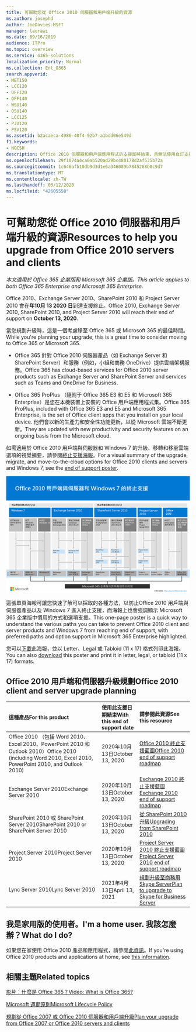 ```yaml
---
title: 可幫助您從 Office 2010 伺服器和用戶端升級的資源
ms.author: josephd
author: JoeDavies-MSFT
manager: laurawi
ms.date: 09/16/2019
audience: ITPro
ms.topic: overview
ms.service: o365-solutions
localization_priority: Normal
ms.collection: Ent_O365
search.appverid:
- MET150
- LCC120
- OFF120
- OFF140
- WSU140
- OSU140
- LCC125
- PJU120
- PSV120
ms.assetid: b2acaeca-4986-40f4-92b7-a1bdd06e549d
f1.keywords:
- NOCSH
description: Office 2010 伺服器和用戶端應用程式的支援即將結束，且無法使用自訂支援協定。 請使用本文立即開始規劃升級。
ms.openlocfilehash: 29f1074a4ca0ab520ad29bc480178d2af535b72a
ms.sourcegitcommit: 1c646afb10db9d3d1e6a346089b7845268b0c9d7
ms.translationtype: MT
ms.contentlocale: zh-TW
ms.lasthandoff: 03/12/2020
ms.locfileid: "42605558"
---
```

# <a name="resources-to-help-you-upgrade-from-office-2010-servers-and-clients"></a><span data-ttu-id="f3342-104">可幫助您從 Office 2010 伺服器和用戶端升級的資源</span><span class="sxs-lookup"><span data-stu-id="f3342-104">Resources to help you upgrade from Office 2010 servers and clients</span></span>

<span data-ttu-id="f3342-105">*本文適用於 Office 365 企業版和 Microsoft 365 企業版。*</span><span class="sxs-lookup"><span data-stu-id="f3342-105">*This article applies to both Office 365 Enterprise and Microsoft 365 Enterprise.*</span></span>

<span data-ttu-id="f3342-106">Office 2010、Exchange Server 2010、SharePoint 2010 和 Project Server 2010 會在**年10月 13 2020 日**到達支援終止。</span><span class="sxs-lookup"><span data-stu-id="f3342-106">Office 2010, Exchange Server 2010, SharePoint 2010, and Project Server 2010 will reach their end of support on **October 13, 2020**.</span></span> 

<span data-ttu-id="f3342-107">當您規劃升級時，這是一個考慮移至 Office 365 或 Microsoft 365 的最佳時間。</span><span class="sxs-lookup"><span data-stu-id="f3342-107">While you're planning your upgrade, this is a great time to consider moving to Office 365 or Microsoft 365.</span></span> 

- <span data-ttu-id="f3342-108">Office 365 針對 Office 2010 伺服器產品（如 Exchange Server 和 SharePoint Server）和服務（例如，小組和商務 OneDrive）提供雲端架構服務。</span><span class="sxs-lookup"><span data-stu-id="f3342-108">Office 365 has cloud-based services for Office 2010 server products such as Exchange Server and SharePoint Server and services such as Teams and OneDrive for Business.</span></span> 

- <span data-ttu-id="f3342-109">Office 365 ProPlus （隨附于 Office 365 E3 和 E5 和 Microsoft 365 Enterprise）是您在本機裝置上安裝的 Office 用戶端應用程式集。</span><span class="sxs-lookup"><span data-stu-id="f3342-109">Office 365 ProPlus, included with Office 365 E3 and E5 and Microsoft 365 Enterprise, is the set of Office client apps that you install on your local device.</span></span> <span data-ttu-id="f3342-110">他們會以新的生產力和安全性功能更新，以從 Microsoft 雲端不斷更新。</span><span class="sxs-lookup"><span data-stu-id="f3342-110">They are updated with new productivity and security features on an ongoing basis from the Microsoft cloud.</span></span>

<span data-ttu-id="f3342-111">如需適用於 Office 2010 用戶端與伺服器和 Windows 7 的升級、移轉和移至雲端選項的視覺摘要，請參閱[終止支援海報](./media/upgrade-from-office-2010-servers-and-products/Office2010Windows7EndOfSupport.pdf)。</span><span class="sxs-lookup"><span data-stu-id="f3342-111">For a visual summary of the upgrade, migrate, and move-to-the-cloud options for Office 2010 clients and servers and Windows 7, see the [end of support poster](./media/upgrade-from-office-2010-servers-and-products/Office2010Windows7EndOfSupport.pdf).</span></span>

![Office 2010 用戶端和伺服器及 Windows 7 結束支援海報](./media/upgrade-from-office-2010-servers-and-products/office2010-windows7-end-of-support.png)

<span data-ttu-id="f3342-113">這張單頁海報可讓您快速了解可以採取的各種方法，以防止Office 2010 用戶端與伺服器產品以及 Windows 7 進入終止支援，而海報上也會強調顯示 Microsoft 365 企業版中慣用的方式和選項支援。</span><span class="sxs-lookup"><span data-stu-id="f3342-113">This one-page poster is a quick way to understand the various paths you can take to prevent Office 2010 client and server products and Windows 7 from reaching end of support, with preferred paths and option support in Microsoft 365 Enterprise highlighted.</span></span>

<span data-ttu-id="f3342-114">您可以[下載](https://github.com/MicrosoftDocs/microsoft-365-docs/raw/public/microsoft-365/enterprise/media/migration-microsoft-365-enterprise-workload/Office2010Windows7EndOfSupport.pdf)此海報，並以 Letter、Legal 或 Tabloid (11 x 17) 格式列印此海報。</span><span class="sxs-lookup"><span data-stu-id="f3342-114">You can also [download](https://github.com/MicrosoftDocs/microsoft-365-docs/raw/public/microsoft-365/enterprise/media/migration-microsoft-365-enterprise-workload/Office2010Windows7EndOfSupport.pdf) this poster and print it in letter, legal, or tabloid (11 x 17) formats.</span></span>
      
## <a name="office-2010-client-and-server-upgrade-planning"></a><span data-ttu-id="f3342-115">Office 2010 用戶端和伺服器升級規劃</span><span class="sxs-lookup"><span data-stu-id="f3342-115">Office 2010 client and server upgrade planning</span></span>
  
|<span data-ttu-id="f3342-116">**這種產品**</span><span class="sxs-lookup"><span data-stu-id="f3342-116">**For this product**</span></span>|<span data-ttu-id="f3342-117">**使用此支援日期結束**</span><span class="sxs-lookup"><span data-stu-id="f3342-117">**With this end of support date**</span></span>|<span data-ttu-id="f3342-118">**請參閱此資源**</span><span class="sxs-lookup"><span data-stu-id="f3342-118">**See this resource**</span></span>|
|:-----|:-----|:-----|
|<span data-ttu-id="f3342-119">Office 2010 （包括 Word 2010、Excel 2010、PowerPoint 2010 和 Outlook 2010）</span><span class="sxs-lookup"><span data-stu-id="f3342-119">Office 2010 (including Word 2010, Excel 2010, PowerPoint 2010, and Outlook 2010)</span></span>  <br/> | <span data-ttu-id="f3342-120">2020年10月13日</span><span class="sxs-lookup"><span data-stu-id="f3342-120">October 13, 2020</span></span> |[<span data-ttu-id="f3342-121">Office 2010 終止支援藍圖</span><span class="sxs-lookup"><span data-stu-id="f3342-121">Office 2010 end of support roadmap</span></span>](https://docs.microsoft.com/DeployOffice/office-2010-end-support-roadmap) <br/> |
|<span data-ttu-id="f3342-122">Exchange Server 2010</span><span class="sxs-lookup"><span data-stu-id="f3342-122">Exchange Server 2010</span></span>  <br/> | <span data-ttu-id="f3342-123">2020年10月13日</span><span class="sxs-lookup"><span data-stu-id="f3342-123">October 13, 2020</span></span>  |[<span data-ttu-id="f3342-124">Exchange 2010 終止支援藍圖</span><span class="sxs-lookup"><span data-stu-id="f3342-124">Exchange 2010 end of support roadmap</span></span>](exchange-2010-end-of-support.md) <br/> |
|<span data-ttu-id="f3342-125">SharePoint 2010 或 SharePoint Server 2010</span><span class="sxs-lookup"><span data-stu-id="f3342-125">SharePoint 2010 or SharePoint Server 2010</span></span>  <br/> | <span data-ttu-id="f3342-126">2020年10月13日</span><span class="sxs-lookup"><span data-stu-id="f3342-126">October 13, 2020</span></span> |[<span data-ttu-id="f3342-127">從 SharePoint 2010 升級</span><span class="sxs-lookup"><span data-stu-id="f3342-127">Upgrading from SharePoint 2010</span></span>](upgrade-from-sharepoint-2010.md) <br/> |
|<span data-ttu-id="f3342-128">Project Server 2010</span><span class="sxs-lookup"><span data-stu-id="f3342-128">Project Server 2010</span></span> <br/> | <span data-ttu-id="f3342-129">2020年10月13日</span><span class="sxs-lookup"><span data-stu-id="f3342-129">October 13, 2020</span></span> | [<span data-ttu-id="f3342-130">Project Server 2010 終止支援藍圖</span><span class="sxs-lookup"><span data-stu-id="f3342-130">Project Server 2010 end of support roadmap</span></span>](project-server-2010-end-of-support.md) <br/> |
|<span data-ttu-id="f3342-131">Lync Server 2010</span><span class="sxs-lookup"><span data-stu-id="f3342-131">Lync Server 2010</span></span> <br/> | <span data-ttu-id="f3342-132">2021年4月13日</span><span class="sxs-lookup"><span data-stu-id="f3342-132">April 13, 2021</span></span> | [<span data-ttu-id="f3342-133">規劃升級至商務用 Skype Server</span><span class="sxs-lookup"><span data-stu-id="f3342-133">Plan to upgrade to Skype for Business Server</span></span>](https://docs.microsoft.com/skypeforbusiness/plan-your-deployment/upgrade) <br/> |
    
## <a name="im-a-home-user-what-do-i-do"></a><span data-ttu-id="f3342-134">我是家用版的使用者。</span><span class="sxs-lookup"><span data-stu-id="f3342-134">I'm a home user.</span></span> <span data-ttu-id="f3342-135">我該怎麼辦？</span><span class="sxs-lookup"><span data-stu-id="f3342-135">What do I do?</span></span>

<span data-ttu-id="f3342-136">如果您在家使用 Office 2010 產品和應用程式，請參閱[此資訊](plan-upgrade-previous-versions-office.md#im-a-home-user-what-do-i-do)。</span><span class="sxs-lookup"><span data-stu-id="f3342-136">If you're using Office 2010 products and applications at home, see [this information](plan-upgrade-previous-versions-office.md#im-a-home-user-what-do-i-do).</span></span>

## <a name="related-topics"></a><span data-ttu-id="f3342-137">相關主題</span><span class="sxs-lookup"><span data-stu-id="f3342-137">Related topics</span></span>

[<span data-ttu-id="f3342-138">影片：什麼是 Office 365？</span><span class="sxs-lookup"><span data-stu-id="f3342-138">Video: What is Office 365?</span></span>](https://support.office.com/article/847caf12-2589-452c-8aca-1c009797678b.aspx)
  
[<span data-ttu-id="f3342-139">Microsoft 週期原則</span><span class="sxs-lookup"><span data-stu-id="f3342-139">Microsoft Lifecycle Policy</span></span>](https://go.microsoft.com/fwlink/?linkid=865200)

[<span data-ttu-id="f3342-140">規劃從 Office 2007 或 Office 2010 伺服器和用戶端升級</span><span class="sxs-lookup"><span data-stu-id="f3342-140">Plan your upgrade from Office 2007 or Office 2010 servers and clients</span></span>](plan-upgrade-previous-versions-office.md)

